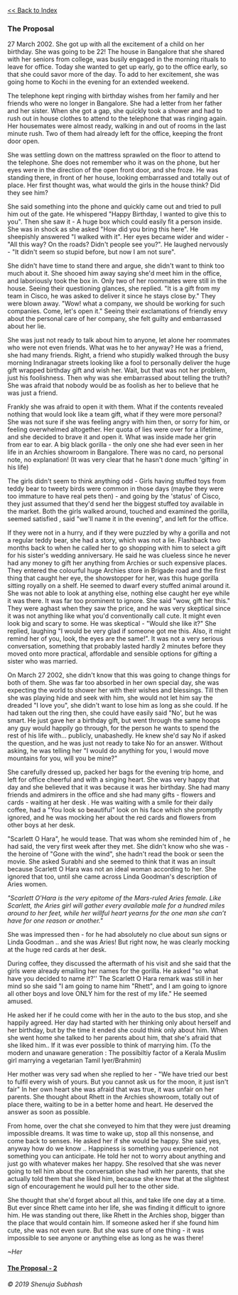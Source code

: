 
[<<  Back to Index](index.md)


### The Proposal


27 March 2002. 
She got up with all the excitement of a child on her birthday. She was going to be 22! The house in Bangalore that she shared with her seniors from college, was busily engaged in the morning rituals to leave for office. Today she wanted to get up early,  go to the office early, so that she could savor more of the day. To add to her excitement, she was going home to Kochi in the evening for an extended weekend. 

The telephone kept ringing with birthday wishes from her family and her friends who were no longer in Bangalore. She had a letter from her father and her sister. When she got a gap, she quickly took a shower and had to rush out in house clothes to attend to the telephone that was ringing again. Her housemates were almost ready, walking in and out of rooms in the last minute rush. Two of them had already left for the office, keeping the front door open.

She was settling down on the mattress sprawled on the floor to attend to the telephone. She does not remember who it was on the phone, but her eyes were in the direction of the open front door, and she froze. He was standing there, in front of her house, looking embarrassed and totally out of place. 
Her first thought was, what would the girls in the house think? Did they see him? 

She said something into the phone and  quickly came out and tried to pull him out of the gate. He whispered "Happy Birthday, I wanted to give this to you". Then she saw it - A huge box which could easily fit a person inside. She was in shock as she asked "How did you bring this here". He sheepishly answered "I walked with it".  Her eyes became wider and wider - "All this way? On the roads? Didn't people see you?". He laughed nervously -  "It didn't seem so stupid before, but now I am not sure". 

She didn't have time to stand there and argue, she didn't want to think too much about it. She shooed him away saying she'd meet him in the office, and laboriously took the box in. Only two of her roommates were still in the house. Seeing their questioning glances, she replied. "It is a gift from my team in Cisco, he was asked to deliver it since he stays close by." They were blown away. "Wow! what a company, we should be working for such companies. Come, let's open it." Seeing their exclamations of friendly envy about the personal care of her company, she felt guilty and embarrassed about her lie. 

She was just not ready to talk about him to anyone, let alone her roommates who were not even friends. What was he to her anyway? He was a friend, she had many friends. Right, a friend who stupidly walked through the busy morning Indiranagar streets looking like a fool to personally deliver the huge gift wrapped birthday gift and wish her. Wait, but that was not her problem, just his foolishness. Then why was she embarrassed about telling the truth? She was afraid that nobody would be as foolish as her to believe that he was just a friend.

Frankly she was afraid to open it with them. What if the contents revealed nothing that would look like a team gift, what if they were more personal? She was not sure if she was feeling angry with him then, or sorry for him, or feeling overwhelmed altogether. Her quota of lies were over for a lifetime, and she decided to brave it and open it. What was inside made her grin from ear to ear. A big black gorilla - the only one she had ever seen in her life in an Archies showroom in Bangalore. There was no card, no personal note, no explanation! (It was very clear that he hasn't done much 'gifting' in his life)

The girls didn't seem to think anything odd - Girls having stuffed toys from teddy bear to tweety birds were common in those days (maybe they were too immature to have real pets then) - and going by the 'status' of Cisco, they just assumed that they'd send her the biggest stuffed toy available in the market. Both the girls walked around, touched and examined the gorilla, seemed satisfied , said "we'll name it in the evening", and left for the office. 

If they were not in a hurry, and if they were puzzled by why a gorilla and not a regular teddy bear, she had a story, which was not a lie. Flashback two months back to when he called her to go shopping with him to select a gift for his sister's wedding anniversary. He said he was clueless since he never had any money to gift her anything from Archies or such expensive places. They entered the colourful huge Archies store in Brigade road and the first thing that caught her eye, the showstopper for her, was this huge gorilla sitting royally on a shelf. He seemed to dwarf every stuffed animal around it. She was not able to look at anything else, nothing else caught her eye while it was there. It was far too prominent to ignore. She said "wow, gift her this." They were aghast when they saw the price, and he was very skeptical since it was not anything like what you'd conventionally call cute. It might even look big and scary to some. He was skeptical -  "Would she like it?" She replied, laughing "I would be very glad if someone got me this. Also, it might remind her of you, look, the eyes are the same!".  It was not a very serious conversation, something that probably lasted hardly 2 minutes before they moved onto more practical, affordable and sensible options for gifting a sister who was married.

On March 27 2002,  she didn't know that this was going to change things for both of them. She was far too absorbed in her own special day, she was expecting the world to shower her with their wishes and blessings. Till then she was playing hide and seek with him, she would not let him say the dreaded "I love you", she didn't want to lose him as long as she could. If he had taken out the ring then, she could have easily said "No', but he was smart. He just gave her a birthday gift, but went through the same hoops any guy would happily go through, for the person he wants to spend the rest of his life with... publicly, unabashedly. He knew she'd say No if asked the question, and he was just not ready to take No for an answer. Without asking, he was telling her "I would do anything for you, I would move mountains for you, will you be mine?" 

She carefully dressed up, packed her bags for the evening trip home, and left for office cheerful and with a singing heart. She was very happy that day and she believed that it was because it was her birthday. She had many friends and admirers in the office and she had many gifts - flowers and cards - waiting at her desk . He was waiting with a smile for their daily coffee, had a "You look so beautiful" look on his face which she promptly ignored, and he was mocking her about the red cards and flowers from other boys at her desk. 

"Scarlett O Hara", he would tease. That was whom she reminded him of , he had said, the very first week after they met. She didn't know who she was - the heroine of "Gone with the wind", she hadn't read the book or seen the movie. She asked Surabhi and she seemed to think that it was an insult because Scarlett O Hara was not an ideal woman according to her. She ignored that too, until she came across Linda Goodman's description of Aries women. 

_"Scarlett O’Hara is the very epitome of the Mars-ruled
Aries female. Like Scarlett, the Aries girl will gather every available male for a hundred miles around to her feet, while her willful heart yearns for the one man she can’t have for one reason or another."_

She was impressed then - for he had absolutely no clue about sun signs or Linda Goodman .. and she was Aries! But right now, he was clearly mocking at the huge red cards at her desk.


During coffee, they discussed the aftermath of his visit and she said that the girls were already emailing her names for the gorilla. He asked "so what have you decided to name it?'' The Scarlett O Hara remark was still in her mind so she said  "I am going to name him "Rhett", and I am going to ignore all other boys and love ONLY him for the rest of my life." He seemed amused. 

He asked her if he could come with her in the auto to the bus stop, and she happily agreed. Her day had started with her thinking only about herself and her birthday, but by the time it ended she could think only about him. When she went home she talked to her parents about him, that she's afraid that she liked him.. If it was ever possible to think of marrying him. 
(To the modern and unaware generation : The possibiltiy factor of a Kerala Muslim girl marrying a vegetarian Tamil Iyer/Brahmin)

Her mother was very sad when she replied to her - "We have tried our best to fulfil every wish of yours. But you cannot ask us for the moon, it just isn't fair"
In her own heart she was afraid that was true, it was unfair on her parents. She thought about Rhett in the Archies showroom, totally out of place there, waiting to be in a better home and heart. He deserved the answer as soon as possible. 

From home, over the chat she conveyed to him that they were just dreaming impossible dreams. It was time to wake up, stop all this nonsense, and come back to senses. He asked her if she would be happy. She said yes, anyway how do we know .. Happiness is something you experience, not something you can anticipate. He told her not to worry about anything and just go with whatever makes her happy.
She resolved that she was never going to tell him about the conversation she had with her parents, that she actually told them that she liked him, because she knew that at the slightest sign of encouragement he would pull her to the other side.

She thought that she'd forget about all this, and take life one day at a time. But ever since Rhett came into her life, she was finding it difficult to ignore him. He was standing out there, like Rhett in the Archies shop, bigger than the place that would contain him.  If someone asked her if she found him cute, she was not even sure. But she was sure of one thing - it was impossible to see anyone or anything else as long as he was there! 

_~Her_


#### [The Proposal - 2](proposal2_her.md)


_© 2019 Shenuja Subhash_
